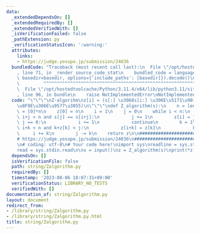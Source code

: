 ```yaml
---
data:
  _extendedDependsOn: []
  _extendedRequiredBy: []
  _extendedVerifiedWith: []
  _isVerificationFailed: false
  _pathExtension: py
  _verificationStatusIcon: ':warning:'
  attributes:
    links:
    - https://judge.yosupo.jp/submission/24036
  bundledCode: "Traceback (most recent call last):\n  File \"/opt/hostedtoolcache/Python/3.11.4/x64/lib/python3.11/site-packages/onlinejudge_verify/documentation/build.py\"\
    , line 71, in _render_source_code_stat\n    bundled_code = language.bundle(stat.path,\
    \ basedir=basedir, options={'include_paths': [basedir]}).decode()\n          \
    \         ^^^^^^^^^^^^^^^^^^^^^^^^^^^^^^^^^^^^^^^^^^^^^^^^^^^^^^^^^^^^^^^^^^^^^^^^^^^^^^^^^\n\
    \  File \"/opt/hostedtoolcache/Python/3.11.4/x64/lib/python3.11/site-packages/onlinejudge_verify/languages/python.py\"\
    , line 96, in bundle\n    raise NotImplementedError\nNotImplementedError\n"
  code: "\"\"\"\nZ-algorihm\nz[i] = (s[:] \u3068s[i:] \u306E\u5171\u901A\u63A5\u982D\
    \u8F9E\u306E\u9577\u3055)\n\"\"\"\ndef Z_algorithm(s):\n    n = len(s)\n    z\
    \ = [0]*n\n    z[0] = n\n    i = 1\n    j = 0\n    while i < n:\n        while\
    \ i+j < n and s[j] == s[i+j]:\n            j += 1\n        z[i] = j\n        if\
    \ j == 0:\n            i += 1\n            continue\n        k = 1\n        while\
    \ i+k < n and k+z[k] < j:\n            z[i+k] = z[k]\n            k += 1\n   \
    \     i += k\n        j -= k\n    return z\n\n############################################\n\
    # https://judge.yosupo.jp/submission/24036\n#############################################\n\
    \n# coding: utf-8\n# Your code here!\nimport sys\nreadline = sys.stdin.readline\n\
    read = sys.stdin.read\n\ns = input()\nz = Z_algorithm(s)\nprint(*z)\n"
  dependsOn: []
  isVerificationFile: false
  path: string/Zalgorithm.py
  requiredBy: []
  timestamp: '2023-08-06 18:07:31+09:00'
  verificationStatus: LIBRARY_NO_TESTS
  verifiedWith: []
documentation_of: string/Zalgorithm.py
layout: document
redirect_from:
- /library/string/Zalgorithm.py
- /library/string/Zalgorithm.py.html
title: string/Zalgorithm.py
---
```

